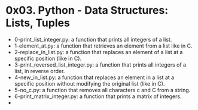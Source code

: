 # 0x03. Python - Data Structures: Lists, Tuples

* 0-print_list_integer.py: a function that prints all integers of a list.
* 1-element_at.py: a function that retrieves an element from a list like in C.
* 2-replace_in_list.py: a function that replaces an element of a list at a specific position (like in C).
* 3-print_reversed_list_integer.py: a function that prints all integers of a list, in reverse order.
* 4-new_in_list.py: a function that replaces an element in a list at a specific position without modifying the original list (like in C).
* 5-no_c.py: a function that removes all characters c and C from a string.
* 6-print_matrix_integer.py: a function that prints a matrix of integers.
*